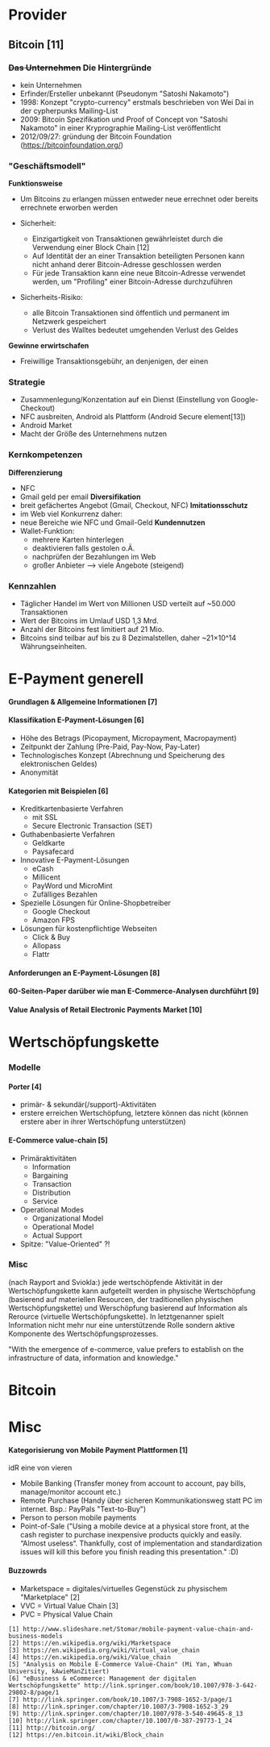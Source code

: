 Provider
========

## Bitcoin [11]
### ~~Das Unternehmen~~ Die Hintergründe
- kein Unternehmen
- Erfinder/Ersteller unbekannt (Pseudonym "Satoshi Nakamoto")
- 1998: Konzept "crypto-currency" erstmals beschrieben von Wei Dai in der cypherpunks Mailing-List 
- 2009: Bitcoin Spezifikation und Proof of Concept von "Satoshi Nakamoto" in einer Kryprographie Mailing-List veröffentlicht
- 2012/09/27: gründung der Bitcoin Foundation (https://bitcoinfoundation.org/)

### "Geschäftsmodell"
**Funktionsweise**
- Um Bitcoins zu erlangen müssen entweder neue errechnet oder bereits errechnete erworben werden

- Sicherheit:
  - Einzigartigkeit von Transaktionen gewährleistet durch die Verwendung einer Block Chain [12]
  - Auf Identität der an einer Transaktion beteiligten Personen kann nicht anhand derer Bitcoin-Adresse geschlossen werden
  - Für jede Transaktion kann eine neue Bitcoin-Adresse verwendet werden, um "Profiling" einer Bitcoin-Adresse durchzuführen
- Sicherheits-Risiko:
  - alle Bitcoin Transaktionen sind öffentlich und permanent im Netzwerk gespeichert
  - Verlust des Walltes bedeutet umgehenden Verlust des Geldes


**Gewinne erwirtschafen**
- Freiwillige Transaktionsgebühr, an denjenigen, der einen 

### Strategie
- Zusammenlegung/Konzentation auf ein Dienst (Einstellung von Google-Checkout)
- NFC ausbreiten, Android als Plattform (Android Secure element[13])
- Android Market
- Macht der Größe des Unternehmens nutzen 

### Kernkompetenzen
**Differenzierung**
- NFC
- Gmail geld per email
**Diversifikation**
- breit gefächertes Angebot (Gmail, Checkout, NFC)
**Imitationsschutz**
- im Web viel Konkurrenz daher:
- neue Bereiche wie NFC und Gmail-Geld
**Kundennutzen**
- Wallet-Funktion: 
	- mehrere Karten hinterlegen
	- deaktivieren falls gestolen o.Ä.
	- nachprüfen der Bezahlungen im Web
	- großer Anbieter --> viele Angebote (steigend)

### Kennzahlen
- Täglicher Handel im Wert von Millionen USD verteilt auf ~50.000 Transaktionen
- Wert der Bitcoins im Umlauf USD 1,3 Mrd.
- Anzahl der Bitcoins fest limitiert auf 21 Mio.
- Bitcoins sind teilbar auf bis zu 8 Dezimalstellen, daher ~21×10^14 Währungseinheiten.

E-Payment generell
==================
#### Grundlagen & Allgemeine Informationen [7]

#### Klassifikation E-Payment-Lösungen [6]
- Höhe des Betrags (Picopayment, Micropayment, Macropayment)
- Zeitpunkt der Zahlung (Pre-Paid, Pay-Now, Pay-Later)
- Technologisches Konzept (Abrechnung und Speicherung des elektronischen Geldes)
- Anonymität

#### Kategorien mit Beispielen [6]
- Kreditkartenbasierte Verfahren
  - mit SSL
  - Secure Electronic Transaction (SET)
- Guthabenbasierte Verfahren
  - Geldkarte
  - Paysafecard
- Innovative E-Payment-Lösungen
  - eCash
  - Millicent
  - PayWord und MicroMint
  - Zufälliges Bezahlen
- Spezielle Lösungen für Online-Shopbetreiber
  - Google Checkout
  - Amazon FPS
- Lösungen für kostenpflichtige Webseiten
  - Click & Buy
  - Allopass
  - Flattr

#### Anforderungen an E-Payment-Lösungen [8]

#### 60-Seiten-Paper darüber wie man E-Commerce-Analysen durchführt [9]

#### Value Analysis of Retail Electronic Payments Market [10]


Wertschöpfungskette
===================
### Modelle
#### Porter [4]
- primär- & sekundär(/support)-Aktivitäten
- erstere erreichen Wertschöpfung, letztere können das nicht (können erstere aber in ihrer Wertschöpfung unterstützen)

#### E-Commerce value-chain [5]
- Primäraktivitäten
  - Information
  - Bargaining
  - Transaction
  - Distribution
  - Service
- Operational Modes
  - Organizational Model
  - Operational Model
  - Actual Support
- Spitze: "Value-Oriented" ?!

### Misc
(nach Rayport and Sviokla:) jede wertschöpfende Aktivität in der Wertschöpfungskette kann aufgeteilt werden in physische Wertschöpfung (basierend auf materiellen Resourcen, der traditionellen physischen Wertschöpfungskette) und Werschöpfung basierend auf Information als Rerource (virtuelle Wertschöpfungskette). In letztgenanner spielt Information nicht mehr nur eine unterstützende Rolle sondern aktive Komponente des Wertschöpfungsprozesses.

"With the emergence of e-commerce, value prefers to establish on the infrastructure of data, information and knowledge."


Bitcoin
=======



Misc
====
#### Kategorisierung von Mobile Payment Plattformen [1]
idR eine von vieren
- Mobile Banking (Transfer money from account to account, pay bills, manage/monitor account etc.)
- Remote Purchase (Handy über sicheren Kommunikationsweg statt PC im internet. Bsp.: PayPals "Text-to-Buy")
- Person to person mobile payments
- Point-of-Sale ("Using a mobile device at a physical store front, at the cash register to purchase inexpensive products quickly and easily. “Almost useless“. Thankfully, cost of implementation and standardization issues will kill this before you finish reading this presentation." :D)

#### Buzzowrds
- Marketspace = digitales/virtuelles Gegenstück zu physischem "Marketplace" [2]
- VVC = Virtual Value Chain [3]
- PVC = Physical Value Chain

```
[1] http://www.slideshare.net/Stomar/mobile-payment-value-chain-and-business-models
[2] https://en.wikipedia.org/wiki/Marketspace
[3] https://en.wikipedia.org/wiki/Virtual_value_chain
[4] https://en.wikipedia.org/wiki/Value_chain
[5] "Analysis on Mobile E-Commerce Value-Chain" (Mi Yan, Whuan University, kAwieManZitiert)
[6] "eBusiness & eCommerce: Management der digitalen Wertschöpfungskette" http://link.springer.com/book/10.1007/978-3-642-29802-8/page/1
[7] http://link.springer.com/book/10.1007/3-7908-1652-3/page/1
[8] http://link.springer.com/chapter/10.1007/3-7908-1652-3_29
[9] http://link.springer.com/chapter/10.1007/978-3-540-49645-8_13
[10] http://link.springer.com/chapter/10.1007/0-387-29773-1_24
[11] http://bitcoin.org/
[12] https://en.bitcoin.it/wiki/Block_chain
```
